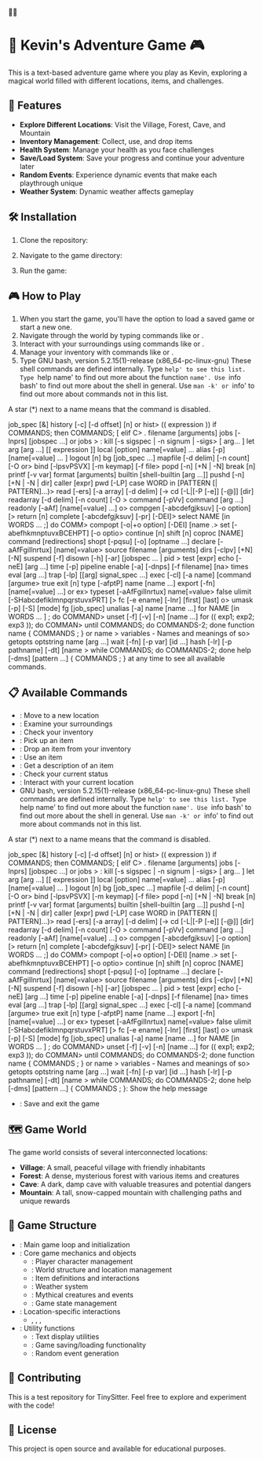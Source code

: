 🌈🌈
# 🌈 Kevin's Adventure Game 🎮

This is a text-based adventure game where you play as Kevin, exploring a magical world filled with different locations, items, and challenges.

## 🚀 Features

- **Explore Different Locations**: Visit the Village, Forest, Cave, and Mountain
- **Inventory Management**: Collect, use, and drop items
- **Health System**: Manage your health as you face challenges
- **Save/Load System**: Save your progress and continue your adventure later
- **Random Events**: Experience dynamic events that make each playthrough unique
- **Weather System**: Dynamic weather affects gameplay

## 🛠️ Installation

1. Clone the repository:
   

2. Navigate to the game directory:
   

3. Run the game:
   

## 🎮 How to Play

1. When you start the game, you'll have the option to load a saved game or start a new one.
2. Navigate through the world by typing commands like  or .
3. Interact with your surroundings using commands like  or .
4. Manage your inventory with commands like  or .
5. Type GNU bash, version 5.2.15(1)-release (x86_64-pc-linux-gnu)
These shell commands are defined internally.  Type `help' to see this list.
Type `help name' to find out more about the function `name'.
Use `info bash' to find out more about the shell in general.
Use `man -k' or `info' to find out more about commands not in this list.

A star (*) next to a name means that the command is disabled.

 job_spec [&]                            history [-c] [-d offset] [n] or hist>
 (( expression ))                        if COMMANDS; then COMMANDS; [ elif C>
 . filename [arguments]                  jobs [-lnprs] [jobspec ...] or jobs >
 :                                       kill [-s sigspec | -n signum | -sigs>
 [ arg... ]                              let arg [arg ...]
 [[ expression ]]                        local [option] name[=value] ...
 alias [-p] [name[=value] ... ]          logout [n]
 bg [job_spec ...]                       mapfile [-d delim] [-n count] [-O or>
 bind [-lpsvPSVX] [-m keymap] [-f file>  popd [-n] [+N | -N]
 break [n]                               printf [-v var] format [arguments]
 builtin [shell-builtin [arg ...]]       pushd [-n] [+N | -N | dir]
 caller [expr]                           pwd [-LP]
 case WORD in [PATTERN [| PATTERN]...)>  read [-ers] [-a array] [-d delim] [->
 cd [-L|[-P [-e]] [-@]] [dir]            readarray [-d delim] [-n count] [-O >
 command [-pVv] command [arg ...]        readonly [-aAf] [name[=value] ...] o>
 compgen [-abcdefgjksuv] [-o option] [>  return [n]
 complete [-abcdefgjksuv] [-pr] [-DEI]>  select NAME [in WORDS ... ;] do COMM>
 compopt [-o|+o option] [-DEI] [name .>  set [-abefhkmnptuvxBCEHPT] [-o optio>
 continue [n]                            shift [n]
 coproc [NAME] command [redirections]    shopt [-pqsu] [-o] [optname ...]
 declare [-aAfFgiIlnrtux] [name[=value>  source filename [arguments]
 dirs [-clpv] [+N] [-N]                  suspend [-f]
 disown [-h] [-ar] [jobspec ... | pid >  test [expr]
 echo [-neE] [arg ...]                   time [-p] pipeline
 enable [-a] [-dnps] [-f filename] [na>  times
 eval [arg ...]                          trap [-lp] [[arg] signal_spec ...]
 exec [-cl] [-a name] [command [argume>  true
 exit [n]                                type [-afptP] name [name ...]
 export [-fn] [name[=value] ...] or ex>  typeset [-aAfFgiIlnrtux] name[=value>
 false                                   ulimit [-SHabcdefiklmnpqrstuvxPRT] [>
 fc [-e ename] [-lnr] [first] [last] o>  umask [-p] [-S] [mode]
 fg [job_spec]                           unalias [-a] name [name ...]
 for NAME [in WORDS ... ] ; do COMMAND>  unset [-f] [-v] [-n] [name ...]
 for (( exp1; exp2; exp3 )); do COMMAN>  until COMMANDS; do COMMANDS-2; done
 function name { COMMANDS ; } or name >  variables - Names and meanings of so>
 getopts optstring name [arg ...]        wait [-fn] [-p var] [id ...]
 hash [-lr] [-p pathname] [-dt] [name >  while COMMANDS; do COMMANDS-2; done
 help [-dms] [pattern ...]               { COMMANDS ; } at any time to see all available commands.

## 📋 Available Commands

- : Move to a new location
- : Examine your surroundings
- : Check your inventory
- : Pick up an item
- : Drop an item from your inventory
- : Use an item
- : Get a description of an item
- : Check your current status
- : Interact with your current location
- GNU bash, version 5.2.15(1)-release (x86_64-pc-linux-gnu)
These shell commands are defined internally.  Type `help' to see this list.
Type `help name' to find out more about the function `name'.
Use `info bash' to find out more about the shell in general.
Use `man -k' or `info' to find out more about commands not in this list.

A star (*) next to a name means that the command is disabled.

 job_spec [&]                            history [-c] [-d offset] [n] or hist>
 (( expression ))                        if COMMANDS; then COMMANDS; [ elif C>
 . filename [arguments]                  jobs [-lnprs] [jobspec ...] or jobs >
 :                                       kill [-s sigspec | -n signum | -sigs>
 [ arg... ]                              let arg [arg ...]
 [[ expression ]]                        local [option] name[=value] ...
 alias [-p] [name[=value] ... ]          logout [n]
 bg [job_spec ...]                       mapfile [-d delim] [-n count] [-O or>
 bind [-lpsvPSVX] [-m keymap] [-f file>  popd [-n] [+N | -N]
 break [n]                               printf [-v var] format [arguments]
 builtin [shell-builtin [arg ...]]       pushd [-n] [+N | -N | dir]
 caller [expr]                           pwd [-LP]
 case WORD in [PATTERN [| PATTERN]...)>  read [-ers] [-a array] [-d delim] [->
 cd [-L|[-P [-e]] [-@]] [dir]            readarray [-d delim] [-n count] [-O >
 command [-pVv] command [arg ...]        readonly [-aAf] [name[=value] ...] o>
 compgen [-abcdefgjksuv] [-o option] [>  return [n]
 complete [-abcdefgjksuv] [-pr] [-DEI]>  select NAME [in WORDS ... ;] do COMM>
 compopt [-o|+o option] [-DEI] [name .>  set [-abefhkmnptuvxBCEHPT] [-o optio>
 continue [n]                            shift [n]
 coproc [NAME] command [redirections]    shopt [-pqsu] [-o] [optname ...]
 declare [-aAfFgiIlnrtux] [name[=value>  source filename [arguments]
 dirs [-clpv] [+N] [-N]                  suspend [-f]
 disown [-h] [-ar] [jobspec ... | pid >  test [expr]
 echo [-neE] [arg ...]                   time [-p] pipeline
 enable [-a] [-dnps] [-f filename] [na>  times
 eval [arg ...]                          trap [-lp] [[arg] signal_spec ...]
 exec [-cl] [-a name] [command [argume>  true
 exit [n]                                type [-afptP] name [name ...]
 export [-fn] [name[=value] ...] or ex>  typeset [-aAfFgiIlnrtux] name[=value>
 false                                   ulimit [-SHabcdefiklmnpqrstuvxPRT] [>
 fc [-e ename] [-lnr] [first] [last] o>  umask [-p] [-S] [mode]
 fg [job_spec]                           unalias [-a] name [name ...]
 for NAME [in WORDS ... ] ; do COMMAND>  unset [-f] [-v] [-n] [name ...]
 for (( exp1; exp2; exp3 )); do COMMAN>  until COMMANDS; do COMMANDS-2; done
 function name { COMMANDS ; } or name >  variables - Names and meanings of so>
 getopts optstring name [arg ...]        wait [-fn] [-p var] [id ...]
 hash [-lr] [-p pathname] [-dt] [name >  while COMMANDS; do COMMANDS-2; done
 help [-dms] [pattern ...]               { COMMANDS ; }: Show the help message
- : Save and exit the game

## 🗺️ Game World

The game world consists of several interconnected locations:

- **Village**: A small, peaceful village with friendly inhabitants
- **Forest**: A dense, mysterious forest with various items and creatures
- **Cave**: A dark, damp cave with valuable treasures and potential dangers
- **Mountain**: A tall, snow-capped mountain with challenging paths and unique rewards

## 🧩 Game Structure

- : Main game loop and initialization
- : Core game mechanics and objects
  - : Player character management
  - : World structure and location management
  - : Item definitions and interactions
  - : Weather system
  - : Mythical creatures and events
  - : Game state management
- : Location-specific interactions
  - , , , 
- : Utility functions
  - : Text display utilities
  - : Game saving/loading functionality
  - : Random event generation

## 🤝 Contributing

This is a test repository for TinySitter. Feel free to explore and experiment with the code!

## 📝 License

This project is open source and available for educational purposes.
